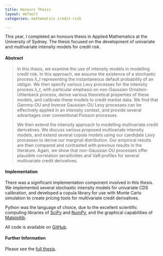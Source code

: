 ```yaml
---
title: Honours Thesis
layout: default
categories: mathematics credit-risk

---
```


This year, I completed an honours thesis in Applied Mathematics at the University of Sydney.  The thesis focused on the development of univariate and multivariate intensity models for credit risk.

#### Abstract

> In this thesis, we examine the use of intensity models in modelling credit risk. In this approach, we assume the existence of a stochastic process $\lambda\_t$ representing the instantaneous default probability of an obligor. We then specify various Levy processes for the intensity process  $\lambda\_t$, with particular emphasis on non-Gaussian Ornstein-Uhlenbeck process, derive various theoretical properties of these models, and calibrate these models to credit market data. We find that Gamma-OU and Inverse Gaussian-OU Levy processes can be effectively applied in an intensity context, and provide several advantages over conventional Poisson processes.
> 
>
>
> We then extend the intensity approach to modelling multivariate credit derivatives. We discuss various proposed multivariate intensity models, and extend several copula models using our candidate Levy processes to derive our marginal distribution. Our empirical results are then compared and contrasted with previous results in the literature. Again, we show that non-Gaussian OU processes offer plausible correlation sensitivities and VaR profiles for several multivariate credit derivatives.


#### Implementation

There was a significant implementation component involved in this thesis.  We implemented several stochastic intensity models for univariate CDS calibration, and developed a copula library for use with Monte Carlo simulation to create pricing tools for multivariate credit derivatives.  

Python was the language of choice, due to the excellent scientific computing libraries of [SciPy](http://scipy.org) and [NumPy](http://numpy.org), and the graphical capabilities of [Matplotlib](http://matplotlib.sourceforge.net).

All code is available on [GitHub](https://github.com/ajtulloch/IntensityCreditModels).

#### Further Information

Please see the [full thesis](/PDFs/AndrewTulloch-HonoursThesis.pdf).

